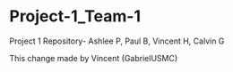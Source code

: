 # Project-1_Team-1
Project 1 Repository- Ashlee P, Paul B, Vincent H, Calvin G

This change made by Vincent (GabrielUSMC)
